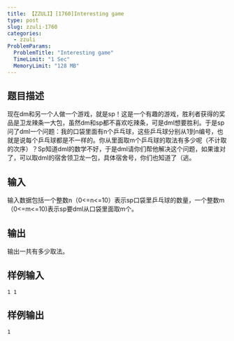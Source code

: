 ```yaml
---
title: 【ZZULI】[1760]Interesting game
type: post
slug: zzuli-1760
categories:
  - zzuli
ProblemParams:
  ProblemTitle: "Interesting game"
  TimeLimit: "1 Sec"
  MemoryLimit: "128 MB"
---
```


## 题目描述

现在dm和另一个人做一个游戏，就是sp！这是一个有趣的游戏，胜利者获得的奖品是卫龙辣条一大包，虽然dm和sp都不喜欢吃辣条，可是dml想要胜利。于是sp问了dml一个问题：我的口袋里面有n个乒乓球，这些乒乓球分别从1到n编号，也就是说每个乒乓球都是不一样的。你从里面取m个乒乓球的取法有多少呢（不计取的次序）？Sp知道dml的数学不好，于是dml请你们帮他解决这个问题，如果谁对了，可以取dml的宿舍领卫龙一包，具体宿舍号，你们也知道了（逃。

## 输入

输入数据包括一个整数n（0<=n<=10）表示sp口袋里乒乓球的数量，一个整数m（0<=m<=10)表示sp要dml从口袋里面取m个。

## 输出

输出一共有多少取法。

## 样例输入

```
1 1
```

## 样例输出

```
1
```
